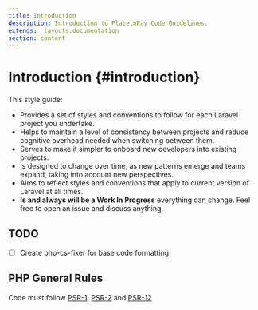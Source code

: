```yaml
---
title: Introduction
description: Introduction to PlacetoPay Code Guidelines.
extends: _layouts.documentation
section: content
---
```


# Introduction {#introduction}

This style guide:

- Provides a set of styles and conventions to follow for each Laravel project you undertake.
- Helps to maintain a level of consistency between projects and reduce cognitive overhead needed when switching between them.
- Serves to make it simpler to onboard new developers into existing projects.
- Is designed to change over time, as new patterns emerge and teams expand, taking into account new perspectives.
- Aims to reflect styles and conventions that apply to current version of Laravel at all times.
- **Is and always will be a Work In Progress** everything can change. Feel free to open an issue and discuss anything.

## TODO
- [ ]  Create php-cs-fixer for base code formatting

## PHP General Rules
Code must follow [PSR-1](https://www.php-fig.org/psr/psr-1/), [PSR-2](https://www.php-fig.org/psr/psr-2/) and [PSR-12](https://www.php-fig.org/psr/psr-12/)
